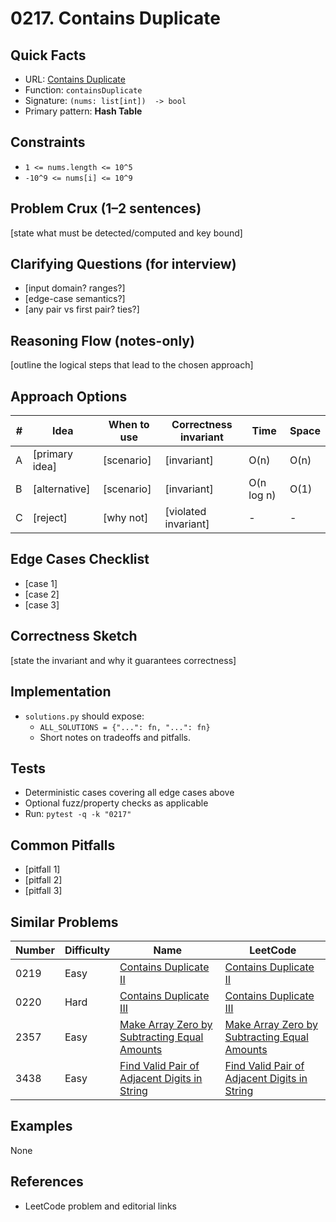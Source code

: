 # 0217. Contains Duplicate

## Quick Facts

- URL: [Contains Duplicate](https://leetcode.com/problems/contains-duplicate/)
- Function: `containsDuplicate`
- Signature: `(nums: list[int])  -> bool`
- Primary pattern: **Hash Table**

## Constraints

- `1 <= nums.length <= 10^5`
- `-10^9 <= nums[i] <= 10^9`

## Problem Crux (1–2 sentences)

[state what must be detected/computed and key bound]

## Clarifying Questions (for interview)

- [input domain? ranges?]
- [edge-case semantics?]
- [any pair vs first pair? ties?]

## Reasoning Flow (notes-only)

[outline the logical steps that lead to the chosen approach]

## Approach Options

| # | Idea | When to use | Correctness invariant | Time | Space |
|---|------|-------------|-----------------------|------|-------|
| A | [primary idea] | [scenario] | [invariant] | O(n) | O(n) |
| B | [alternative] | [scenario] | [invariant] | O(n log n) | O(1) |
| C | [reject] | [why not] | [violated invariant] | - | - |

## Edge Cases Checklist

- [case 1]
- [case 2]
- [case 3]

## Correctness Sketch

[state the invariant and why it guarantees correctness]

## Implementation

- `solutions.py` should expose:
  - `ALL_SOLUTIONS = {"...": fn, "...": fn}`
  - Short notes on tradeoffs and pitfalls.

## Tests

- Deterministic cases covering all edge cases above
- Optional fuzz/property checks as applicable
- Run: `pytest -q -k "0217"`

## Common Pitfalls

- [pitfall 1]
- [pitfall 2]
- [pitfall 3]

## Similar Problems

| Number | Difficulty | Name | LeetCode |
|---|---|---|---|
| 0219 | Easy | [Contains Duplicate II](../0219-contains-duplicate-ii/readme.md) | [Contains Duplicate II](https://leetcode.com/problems/contains-duplicate-ii/) |
| 0220 | Hard | [Contains Duplicate III](../0220-contains-duplicate-iii/readme.md) | [Contains Duplicate III](https://leetcode.com/problems/contains-duplicate-iii/) |
| 2357 | Easy | [Make Array Zero by Subtracting Equal Amounts](../2357-make-array-zero-by-subtracting-equal-amounts/readme.md) | [Make Array Zero by Subtracting Equal Amounts](https://leetcode.com/problems/make-array-zero-by-subtracting-equal-amounts/) |
| 3438 | Easy | [Find Valid Pair of Adjacent Digits in String](../3438-find-valid-pair-of-adjacent-digits-in-string/readme.md) | [Find Valid Pair of Adjacent Digits in String](https://leetcode.com/problems/find-valid-pair-of-adjacent-digits-in-string/) |

## Examples

None

## References

- LeetCode problem and editorial links
